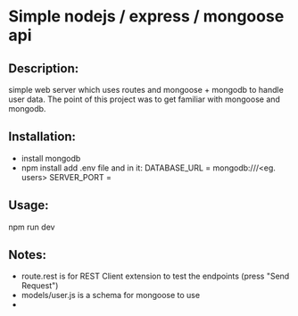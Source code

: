 # Simple nodejs / express / mongoose api

## Description:

simple web server which uses routes and mongoose + mongodb to handle user data.
The point of this project was to get familiar with mongoose and mongodb.

## Installation:

- install mongodb
- npm install
  add .env file and in it:
  DATABASE_URL = mongodb://<serverhere>/<eg. users>
  SERVER_PORT = <portnumberhere>

## Usage:

npm run dev

## Notes:

- route.rest is for REST Client extension to test the endpoints (press "Send Request")
- models/user.js is a schema for mongoose to use
-
